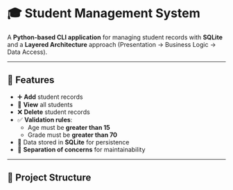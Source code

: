 # 🎓 Student Management System

A **Python-based CLI application** for managing student records with **SQLite** and a **Layered Architecture** approach (Presentation → Business Logic → Data Access).  

---

## 📌 Features

- ➕ **Add** student records  
- 📄 **View** all students  
- ❌ **Delete** student records  
- ✅ **Validation rules**:  
  - Age must be **greater than 15**  
  - Grade must be **greater than 70**  
- 💾 Data stored in **SQLite** for persistence  
- 🧩 **Separation of concerns** for maintainability  

---

## 📂 Project Structure

